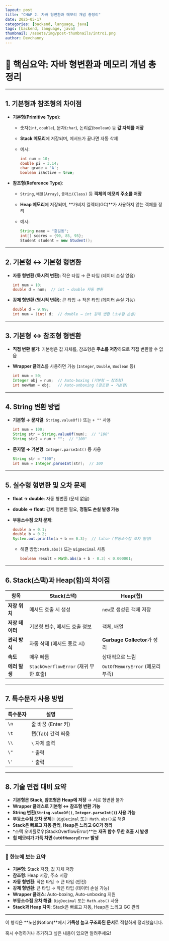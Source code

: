 ```yaml
---
layout: post
title: "CHAP 2. 자바 형변환과 메모리 개념 총정리"
date: 2025-05-17
categories: [backend, language, java]
tags: [backend, language, java]
thumbnail: /assets/img/post-thumbnails/intro1.png
author: Devchanny
---
```


# **📌 핵심요약: 자바 형변환과 메모리 개념 총정리**

---

## **1. 기본형과 참조형의 차이점**

- **기본형(Primitive Type)**:
    - 숫자(`int`, `double`), 문자(`char`), 논리값(`boolean`) 등 **값 자체를 저장**
    - **Stack 메모리**에 저장되며, 메서드가 끝나면 자동 삭제
    - 예시:
        
        ```java
        int num = 10;
        double pi = 3.14;
        char grade = 'A';
        boolean isActive = true;
        ```
        
- **참조형(Reference Type)**:
    - `String`, `배열(Array)`, `클래스(Class)` 등 **객체의 메모리 주소를 저장**
    - **Heap 메모리**에 저장되며, **가비지 컬렉터(GC)**가 사용하지 않는 객체를 정리
    - 예시:
        
        ```java
        String name = "홍길동";
        int[] scores = {90, 85, 95};
        Student student = new Student();
        ```
        

---

## **2. 기본형 ↔ 기본형 형변환**

- **자동 형변환 (묵시적 변환)**: 작은 타입 → 큰 타입 (데이터 손실 없음)
    
    ```java
    int num = 10;
    double d = num;  // int → double 자동 변환
    ```
    
- **강제 형변환 (명시적 변환)**: 큰 타입 → 작은 타입 (데이터 손실 가능)
    
    ```java
    double d = 9.99;
    int num = (int) d;  // double → int 강제 변환 (소수점 손실)
    ```
    

---

## **3. 기본형 ↔ 참조형 형변환**

- **직접 변환 불가**: 기본형은 값 자체를, 참조형은 **주소를 저장**하므로 직접 변환할 수 없음
- **Wrapper 클래스**를 사용하면 가능 (`Integer`, `Double`, `Boolean` 등)
    
    ```java
    int num = 50;
    Integer obj = num;  // Auto-boxing (기본형 → 참조형)
    int newNum = obj;   // Auto-unboxing (참조형 → 기본형)
    ```
    

---

## **4. String 변환 방법**

- **기본형 → 문자열**: `String.valueOf()` 또는 `+ ""` 사용
    
    ```java
    int num = 100;
    String str = String.valueOf(num);  // "100"
    String str2 = num + "";  // "100"
    ```
    
- **문자열 → 기본형**: `Integer.parseInt()` 등 사용
    
    ```java
    String str = "100";
    int num = Integer.parseInt(str);  // 100
    ```
    

---

## **5. 실수형 형변환 및 오차 문제**

- **float → double**: 자동 형변환 (문제 없음)
- **double → float**: 강제 형변환 필요, **정밀도 손실 발생 가능**
- **부동소수점 오차 문제**:
    
    ```java
    double a = 0.1;
    double b = 0.2;
    System.out.println(a + b == 0.3);  // false (부동소수점 오차 발생)
    ```
    
    - 해결 방법: `Math.abs()` 또는 `BigDecimal` 사용
        
        ```java
        boolean result = Math.abs(a + b - 0.3) < 0.000001;
        ```
        

---

## **6. Stack(스택)과 Heap(힙)의 차이점**

| **항목** | **Stack(스택)** | **Heap(힙)** |
| --- | --- | --- |
| **저장 위치** | 메서드 호출 시 생성 | `new`로 생성된 객체 저장 |
| **저장 데이터** | 기본형 변수, 메서드 호출 정보 | 객체, 배열 |
| **관리 방식** | 자동 삭제 (메서드 종료 시) | **Garbage Collector**가 정리 |
| **속도** | 매우 빠름 | 상대적으로 느림 |
| **에러 발생** | `StackOverflowError` (재귀 무한 호출) | `OutOfMemoryError` (메모리 부족) |

---

## **7. 특수문자 사용 방법**

| **특수문자** | **설명** |
| --- | --- |
| `\n` | 줄 바꿈 (Enter 키) |
| `\t` | 탭(Tab) 간격 띄움 |
| `\\` | `\` 자체 출력 |
| `\"` | `"` 출력 |
| `\'` | `'` 출력 |

---

## **8. 기술 면접 대비 요약**

- **기본형은 Stack, 참조형은 Heap에 저장** → 서로 형변환 불가
- **Wrapper 클래스로 기본형 ↔ 참조형 변환 가능**
- **String 변환(`String.valueOf()`, `Integer.parseInt()`) 사용 가능**
- **부동소수점 오차 문제**는 `BigDecimal` 또는 `Math.abs()`로 해결
- **Stack은 빠르고 자동 관리**, **Heap은 느리고 GC가 정리**
- *스택 오버플로우(StackOverflowError)**는 **재귀 함수 무한 호출 시 발생**
- **힙 메모리가 가득 차면 `OutOfMemoryError` 발생**

---

### **📝 한눈에 보는 요약**

- **기본형**: Stack 저장, 값 자체 저장
- **참조형**: Heap 저장, 주소 저장
- **자동 형변환**: 작은 타입 → 큰 타입 (안전)
- **강제 형변환**: 큰 타입 → 작은 타입 (데이터 손실 가능)
- **Wrapper 클래스**: Auto-boxing, Auto-unboxing 지원
- **부동소수점 오차 해결**: `BigDecimal` 또는 `Math.abs()` 사용
- **Stack과 Heap 차이**: Stack은 빠르고 자동, Heap은 느리고 GC 관리

---

이 형식은 **노션(Notion)**에서 **가독성 높고 구조화된 문서**로 적합하게 정리했습니다.

혹시 수정하거나 추가하고 싶은 내용이 있으면 알려주세요!
